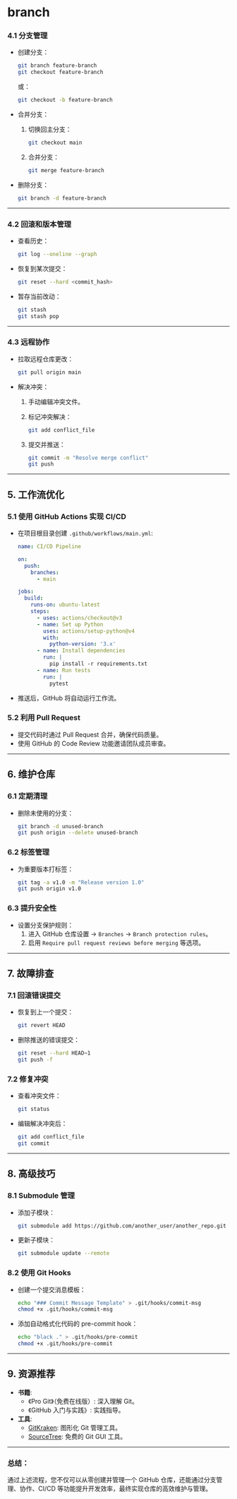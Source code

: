 # branch

### **4.1 分支管理**

- 创建分支：
    
    ```bash
    git branch feature-branch
    git checkout feature-branch
    ```
    
    或：
    
    ```bash
    git checkout -b feature-branch
    ```
    
- 合并分支：
    1. 切换回主分支：
        
        ```bash
        git checkout main
        
        ```
        
    2. 合并分支：
        
        ```bash
        git merge feature-branch
        
        ```
        
- 删除分支：
    
    ```bash
    git branch -d feature-branch
    
    ```
    

---

### **4.2 回滚和版本管理**

- 查看历史：
    
    ```bash
    git log --oneline --graph
    
    ```
    
- 恢复到某次提交：
    
    ```bash
    git reset --hard <commit_hash>
    
    ```
    
- 暂存当前改动：
    
    ```bash
    git stash
    git stash pop
    
    ```
    

---

### **4.3 远程协作**

- 拉取远程仓库更改：
    
    ```bash
    git pull origin main
    ```
    
- 解决冲突：
    1. 手动编辑冲突文件。
    2. 标记冲突解决：
        
        ```bash
        git add conflict_file
        ```
        
    3. 提交并推送：
        
        ```bash
        git commit -m "Resolve merge conflict"
        git push
        
        ```
        

---

## **5. 工作流优化**

### **5.1 使用 GitHub Actions 实现 CI/CD**

- 在项目根目录创建 `.github/workflows/main.yml`:
    
    ```yaml
    name: CI/CD Pipeline
    
    on:
      push:
        branches:
          - main
    
    jobs:
      build:
        runs-on: ubuntu-latest
        steps:
          - uses: actions/checkout@v3
          - name: Set up Python
            uses: actions/setup-python@v4
            with:
              python-version: '3.x'
          - name: Install dependencies
            run: |
              pip install -r requirements.txt
          - name: Run tests
            run: |
              pytest
    
    ```
    
- 推送后，GitHub 将自动运行工作流。

### **5.2 利用 Pull Request**

- 提交代码时通过 Pull Request 合并，确保代码质量。
- 使用 GitHub 的 Code Review 功能邀请团队成员审查。

---

## **6. 维护仓库**

### **6.1 定期清理**

- 删除未使用的分支：
    
    ```bash
    git branch -d unused-branch
    git push origin --delete unused-branch
    
    ```
    

### **6.2 标签管理**

- 为重要版本打标签：
    
    ```bash
    git tag -a v1.0 -m "Release version 1.0"
    git push origin v1.0
    
    ```
    

### **6.3 提升安全性**

- 设置分支保护规则：
    1. 进入 GitHub 仓库设置 -> `Branches` -> `Branch protection rules`。
    2. 启用 `Require pull request reviews before merging` 等选项。

---

## **7. 故障排查**

### **7.1 回滚错误提交**

- 恢复到上一个提交：
    
    ```bash
    git revert HEAD
    
    ```
    
- 删除推送的错误提交：
    
    ```bash
    git reset --hard HEAD~1
    git push -f
    
    ```
    

### **7.2 修复冲突**

- 查看冲突文件：
    
    ```bash
    git status
    
    ```
    
- 编辑解决冲突后：
    
    ```bash
    git add conflict_file
    git commit
    
    ```
    

---

## **8. 高级技巧**

### **8.1 Submodule 管理**

- 添加子模块：
    
    ```bash
    git submodule add https://github.com/another_user/another_repo.git path/to/submodule
    
    ```
    
- 更新子模块：
    
    ```bash
    git submodule update --remote
    
    ```
    

### **8.2 使用 Git Hooks**

- 创建一个提交消息模板：
    
    ```bash
    echo "### Commit Message Template" > .git/hooks/commit-msg
    chmod +x .git/hooks/commit-msg
    
    ```
    
- 添加自动格式化代码的 pre-commit hook：
    
    ```bash
    echo "black ." > .git/hooks/pre-commit
    chmod +x .git/hooks/pre-commit
    
    ```
    

---

## **9. 资源推荐**

- **书籍**:
    - 《Pro Git》（免费在线版）: 深入理解 Git。
    - 《GitHub 入门与实践》: 实践指导。
- **工具**:
    - [GitKraken](https://www.gitkraken.com/): 图形化 Git 管理工具。
    - [SourceTree](https://www.sourcetreeapp.com/): 免费的 Git GUI 工具。

---

### 总结：

通过上述流程，您不仅可以从零创建并管理一个 GitHub 仓库，还能通过分支管理、协作、CI/CD 等功能提升开发效率，最终实现仓库的高效维护与管理。